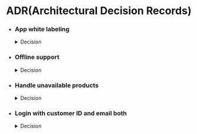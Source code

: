 # ADR(Architectural Decision Records)

<ul>
<li>
<h3>App white labeling</h3>
<details>
    <summary>Decision</summary>
    <h6>Date: 18 June 2024</h6>
    <h4>Context</h4>
    <p>New DAB company wants the same product so decided to do white labeling the project.</p>
    <h4>Solution</h4>
    <p>Managed separate build flavors for separate companies and Managed the theme, app colors and company specific data from the flavor main to do white labeling.</p>
</details>
</li>
<li>
<h3>Offline support</h3>
<details>
    <summary>Decision</summary>
    <h6>Date: 26 April 2024</h6>
    <h4>Context</h4>
    <p>Jacobsen wanted to allow the users to use app in offline for the inventory management.</p>
    <h4>Solution</h4>
    <p>Saving the data in local database first then syncing the data to the server when the device is online. <br><br> This service only implemented for inventory create, update, delete, and product in and out option.</p>
</details>
</li>
<li>
<h3>Handle unavailable products</h3>
<details>
    <summary>Decision</summary>
    <h6>Date: 04 April 2024</h6>
    <h4>Context</h4>
    <p>Jacobsen wanted to distinguish the available and unavailable products. So the user can identify the unavailable products and can replace that with another available product.</p>
    <h4>Solution</h4>
    <p>Added a isAvailable field to distinguish the available and unavailable products. And product replacement feature implemented for the unavailable products.</p>
</details>
</li>
<li>
<h3>Login with customer ID and email both</h3>
<details>
    <summary>Decision</summary>
    <h6>Date: 08 April 2024</h6>
    <h4>Context</h4>
    <p>Jacobsen wanted to allow user to login by using email and password or customer id and password.</p>
    <h4>Solution</h4>
    <p>Removed the email validation from email field.</p>
</details>
</li>
</ul>
<br>
<br>